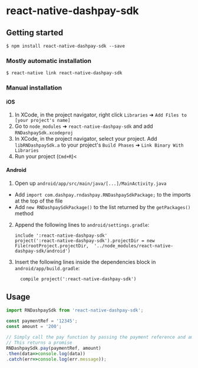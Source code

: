 
# react-native-dashpay-sdk

## Getting started

`$ npm install react-native-dashpay-sdk --save`

### Mostly automatic installation

`$ react-native link react-native-dashpay-sdk`

### Manual installation


#### iOS

1. In XCode, in the project navigator, right click `Libraries` ➜ `Add Files to [your project's name]`
2. Go to `node_modules` ➜ `react-native-dashpay-sdk` and add `RNDashpaySdk.xcodeproj`
3. In XCode, in the project navigator, select your project. Add `libRNDashpaySdk.a` to your project's `Build Phases` ➜ `Link Binary With Libraries`
4. Run your project (`Cmd+R`)<

#### Android

1. Open up `android/app/src/main/java/[...]/MainActivity.java`
  - Add `import com.dashpay.rndashpay.RNDashpaySdkPackage;` to the imports at the top of the file
  - Add `new RNDashpaySdkPackage()` to the list returned by the `getPackages()` method
2. Append the following lines to `android/settings.gradle`:
  	```
  	include ':react-native-dashpay-sdk'
  	project(':react-native-dashpay-sdk').projectDir = new File(rootProject.projectDir, 	'../node_modules/react-native-dashpay-sdk/android')
  	```
3. Insert the following lines inside the dependencies block in `android/app/build.gradle`:
  	```
      compile project(':react-native-dashpay-sdk')
  	```


## Usage
```javascript
import RNDashpaySdk from 'react-native-dashpay-sdk';

const paymentRef = '12345';
const amount = '200';

// Simply call the pay function by passing the payment reference and amount to be paid
// This returns a promise
RNDashpaySdk.pay(paymentRef, amount)
.then(data=>console.log(data))
.catch(err=>console.log(err.message));
```
